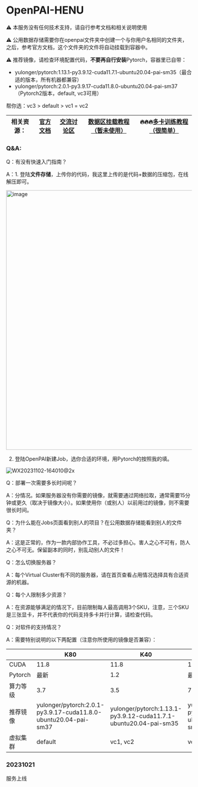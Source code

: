 # OpenPAI-HENU

⚠️ 本服务没有任何技术支持，请自行参考文档和相关说明使用

⚠️ 公用数据存储需要你在openpai文件夹中创建一个与你用户名相同的文件夹，之后，参考官方文档，这个文件夹的文件将自动挂载到容器中。

⚠️ 推荐镜像，请检查环境配置代码，**不要再自行安装**Pytorch，容器里已自带：
  - yulonger/pytorch:1.13.1-py3.9.12-cuda11.7.1-ubuntu20.04-pai-sm35（最合适的版本，所有机器都兼容）
  - yulonger/pytorch:2.0.1-py3.9.17-cuda11.8.0-ubuntu20.04-pai-sm37（Pytorch2版本，default, vc3可用）

帮你选：vc3 > default > vc1 = vc2

| 相关资源： | [官方文档](https://openpai.readthedocs.io/zh_CN/latest/manual/cluster-user/index.html) | [交流讨论区](https://github.com/yurhett/OpenPAI-HENU/issues) | [数据区挂载教程（暂未使用）](https://kb.synology.cn/zh-cn/DSM/tutorial/How_to_access_files_on_Synology_NAS_with_WebDAV) | 🔥🔥🔥[多卡训练教程（很简单）](https://pytorch.org/tutorials/beginner/blitz/data_parallel_tutorial.html) |
| ---------- | ------------------------------------------------------------ | ------------------------------------------------------------ | ------------------------------------------------------------ | ------------------------------------------------------------ |

### Q&A:
Q：有没有快速入门指南？

A：1. 登陆**文件存储**，上传你的代码，我这里上传的是代码+数据的压缩包，在线解压即可。

<img width="705" alt="image" src="https://github.com/yurhett/OpenPAI-HENU/assets/46419702/16b599bc-63fa-46e0-9b5f-8875423f248c">

2. 登陆OpenPAI新建Job，选你合适的环境，用Pytorch的按照我的填。

![WX20231102-164010@2x](https://github.com/yurhett/OpenPAI-HENU/assets/46419702/980a0a4a-7488-46b1-9382-221222a44bb7)

Q：部署一次需要多长时间呢？

A：分情况。如果服务器没有你需要的镜像，就需要通过网络拉取，通常需要15分钟或更久（取决于镜像大小）。如果使用你（或别人）以前用过的镜像，则不需要很长时间。

Q：为什么能在Jobs页面看到别人的项目？在公用数据存储能看到别人的文件夹？

A：这是正常的，作为一款内部协作工具，不必过多担心。害人之心不可有，防人之心不可无。保留副本的同时，别乱动别人的文件！

Q：怎么切换服务器？

A：每个Virtual Cluster有不同的服务器，请在首页查看占用情况选择具有合适资源的机器。

Q：每个人限制多少资源？

A：在资源能够满足的情况下，目前限制每人最高调用3个SKU，注意，三个SKU是三张显卡，并不代表你的代码支持多卡并行计算，请检查代码。

Q：对软件的支持情况？

A：需要特别说明的以下两配置（注意你所使用的镜像是否兼容）：

|          | K80                                                          | K40                                                          | V100S                                                        |
| -------- | ------------------------------------------------------------ | ------------------------------------------------------------ | ------------------------------------------------------------ |
| CUDA     | 11.8                                                         | 11.8                                                         | 12.2                                                         |
| Pytorch  | 最新                                                         | 1.2                                                          | 最新                                                         |
| 算力等级 | 3.7                                                          | 3.5                                                          | 7.0                                                          |
| 推荐镜像 | yulonger/pytorch:2.0.1-py3.9.17-cuda11.8.0-ubuntu20.04-pai-sm37 | yulonger/pytorch:1.13.1-py3.9.12-cuda11.7.1-ubuntu20.04-pai-sm35 | yulonger/pytorch:2.0.1-py3.9.17-cuda11.8.0-ubuntu20.04-pai-sm37 |
| 虚拟集群 | default                                                 | vc1, vc2                                                          | vc3                                                          |


### 20231021

服务上线


